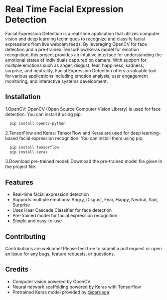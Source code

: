 # Real Time Facial Expression Detection

Facial Expression Detection is a real-time application that utilizes computer vision and deep learning techniques to recognize and classify facial expressions from live webcam feeds. By leveraging OpenCV for face detection and a pre-trained TensorFlow/Keras model for emotion recognition, this project provides an intuitive interface for understanding the emotional states of individuals captured on camera. With support for multiple emotions such as anger, disgust, fear, happiness, sadness, surprise, and neutrality, Facial Expression Detection offers a valuable tool for various applications including emotion analysis, user engagement monitoring, and interactive systems development.


## Installation

1.OpenCV: OpenCV (Open Source Computer Vision Library) is used for face detection. You can install it using pip:

```bash
  pip install opencv-python

```
2.TensorFlow and Keras: TensorFlow and Keras are used for deep learning-based facial expression recognition. You can install them using pip:

```bash
  pip install tensorflow
  pip install keras

```
3.Download pre-trained model: Download the pre-trained model file given in the project file.

    
## Features

- Real-time facial expression detection
- Supports multiple emotions: Angry, Disgust, Fear, Happy, Neutral, Sad, Surprise
- Uses Haar Cascade Classifier for face detection
- Pre-trained model for facial expression recognition
- Simple and easy-to-use


## Contributing

Contributions are welcome! Please feel free to submit a pull request or open an issue for any bugs, feature requests, or questions.


## Credits

- Computer vision powered by OpenCV   
- Neural network scaffolding powered by Keras with Tensorflow
- Pretrained Keras model provided by [@oarriaga](https://www.github.com/oarriaga)
